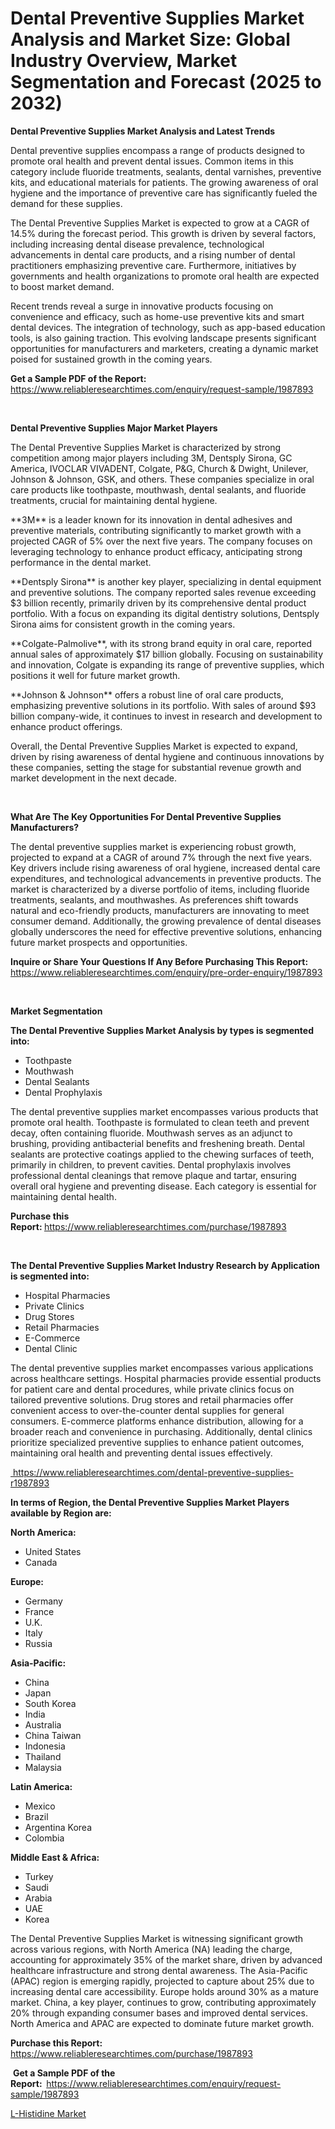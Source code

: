 <p><h1>Dental Preventive Supplies Market Analysis and Market Size: Global Industry Overview, Market Segmentation and Forecast (2025 to 2032)</h1></p><p><strong>Dental Preventive Supplies Market Analysis and Latest Trends</strong></p>
<p><p>Dental preventive supplies encompass a range of products designed to promote oral health and prevent dental issues. Common items in this category include fluoride treatments, sealants, dental varnishes, preventive kits, and educational materials for patients. The growing awareness of oral hygiene and the importance of preventive care has significantly fueled the demand for these supplies. </p><p>The Dental Preventive Supplies Market is expected to grow at a CAGR of 14.5% during the forecast period. This growth is driven by several factors, including increasing dental disease prevalence, technological advancements in dental care products, and a rising number of dental practitioners emphasizing preventive care. Furthermore, initiatives by governments and health organizations to promote oral health are expected to boost market demand. </p><p>Recent trends reveal a surge in innovative products focusing on convenience and efficacy, such as home-use preventive kits and smart dental devices. The integration of technology, such as app-based education tools, is also gaining traction. This evolving landscape presents significant opportunities for manufacturers and marketers, creating a dynamic market poised for sustained growth in the coming years.</p></p>
<p><strong>Get a Sample PDF of the Report:&nbsp;</strong> <a href="https://www.reliableresearchtimes.com/enquiry/request-sample/1987893?utm_campaign=2643&utm_medium=2&utm_source=Github&utm_content=ia&utm_term=09032025&utm_id=dental-preventive-supplies">https://www.reliableresearchtimes.com/enquiry/request-sample/1987893</a></p>
<p>&nbsp;</p>
<p><strong>Dental Preventive Supplies Major Market Players</strong></p>
<p><p>The Dental Preventive Supplies Market is characterized by strong competition among major players including 3M, Dentsply Sirona, GC America, IVOCLAR VIVADENT, Colgate, P&G, Church & Dwight, Unilever, Johnson & Johnson, GSK, and others. These companies specialize in oral care products like toothpaste, mouthwash, dental sealants, and fluoride treatments, crucial for maintaining dental hygiene.</p><p>**3M** is a leader known for its innovation in dental adhesives and preventive materials, contributing significantly to market growth with a projected CAGR of 5% over the next five years. The company focuses on leveraging technology to enhance product efficacy, anticipating strong performance in the dental market.</p><p>**Dentsply Sirona** is another key player, specializing in dental equipment and preventive solutions. The company reported sales revenue exceeding $3 billion recently, primarily driven by its comprehensive dental product portfolio. With a focus on expanding its digital dentistry solutions, Dentsply Sirona aims for consistent growth in the coming years.</p><p>**Colgate-Palmolive**, with its strong brand equity in oral care, reported annual sales of approximately $17 billion globally. Focusing on sustainability and innovation, Colgate is expanding its range of preventive supplies, which positions it well for future market growth.</p><p>**Johnson & Johnson** offers a robust line of oral care products, emphasizing preventive solutions in its portfolio. With sales of around $93 billion company-wide, it continues to invest in research and development to enhance product offerings.</p><p>Overall, the Dental Preventive Supplies Market is expected to expand, driven by rising awareness of dental hygiene and continuous innovations by these companies, setting the stage for substantial revenue growth and market development in the next decade.</p></p>
<p>&nbsp;</p>
<p><strong>What Are The Key Opportunities For Dental Preventive Supplies Manufacturers?</strong></p>
<p><p>The dental preventive supplies market is experiencing robust growth, projected to expand at a CAGR of around 7% through the next five years. Key drivers include rising awareness of oral hygiene, increased dental care expenditures, and technological advancements in preventive products. The market is characterized by a diverse portfolio of items, including fluoride treatments, sealants, and mouthwashes. As preferences shift towards natural and eco-friendly products, manufacturers are innovating to meet consumer demand. Additionally, the growing prevalence of dental diseases globally underscores the need for effective preventive solutions, enhancing future market prospects and opportunities.</p></p>
<p><strong>Inquire or Share Your Questions If Any Before Purchasing This Report:</strong> <a href="https://www.reliableresearchtimes.com/enquiry/pre-order-enquiry/1987893?utm_campaign=2643&utm_medium=2&utm_source=Github&utm_content=ia&utm_term=09032025&utm_id=dental-preventive-supplies">https://www.reliableresearchtimes.com/enquiry/pre-order-enquiry/1987893</a></p>
<p>&nbsp;</p>
<p><strong>Market Segmentation</strong></p>
<p><strong>The Dental Preventive Supplies Market Analysis by types is segmented into:</strong></p>
<p><ul><li>Toothpaste</li><li>Mouthwash</li><li>Dental Sealants</li><li>Dental Prophylaxis</li></ul></p>
<p><p>The dental preventive supplies market encompasses various products that promote oral health. Toothpaste is formulated to clean teeth and prevent decay, often containing fluoride. Mouthwash serves as an adjunct to brushing, providing antibacterial benefits and freshening breath. Dental sealants are protective coatings applied to the chewing surfaces of teeth, primarily in children, to prevent cavities. Dental prophylaxis involves professional dental cleanings that remove plaque and tartar, ensuring overall oral hygiene and preventing disease. Each category is essential for maintaining dental health.</p></p>
<p><strong>Purchase this Report:&nbsp;</strong><a href="https://www.reliableresearchtimes.com/purchase/1987893?utm_campaign=2643&utm_medium=2&utm_source=Github&utm_content=ia&utm_term=09032025&utm_id=dental-preventive-supplies">https://www.reliableresearchtimes.com/purchase/1987893</a></p>
<p>&nbsp;</p>
<p><strong>The Dental Preventive Supplies Market Industry Research by Application is segmented into:</strong></p>
<p><ul><li>Hospital Pharmacies</li><li>Private Clinics</li><li>Drug Stores</li><li>Retail Pharmacies</li><li>E-Commerce</li><li>Dental Clinic</li></ul></p>
<p><p>The dental preventive supplies market encompasses various applications across healthcare settings. Hospital pharmacies provide essential products for patient care and dental procedures, while private clinics focus on tailored preventive solutions. Drug stores and retail pharmacies offer convenient access to over-the-counter dental supplies for general consumers. E-commerce platforms enhance distribution, allowing for a broader reach and convenience in purchasing. Additionally, dental clinics prioritize specialized preventive supplies to enhance patient outcomes, maintaining oral health and preventing dental issues effectively.</p></p>
<p><a href="https://www.reliableresearchtimes.com/dental-preventive-supplies-r1987893?utm_campaign=2643&utm_medium=2&utm_source=Github&utm_content=ia&utm_term=09032025&utm_id=dental-preventive-supplies">&nbsp;https://www.reliableresearchtimes.com/dental-preventive-supplies-r1987893</a></p>
<p><strong>In terms of Region, the Dental Preventive Supplies Market Players available by Region are:</strong></p>
<p>
    <p> <strong> North America: </strong>
        <ul>
            <li>United States</li>
            <li>Canada</li>
        </ul>
        </p> 
    <p> <strong> Europe: </strong>
        <ul>
            <li>Germany</li>
            <li>France</li>
            <li>U.K.</li>
            <li>Italy</li>
            <li>Russia</li>
        </ul>
        </p> 
    <p> <strong> Asia-Pacific: </strong>
        <ul>
            <li>China</li>
            <li>Japan</li>
            <li>South Korea</li>
            <li>India</li>
            <li>Australia</li>
            <li>China Taiwan</li>
            <li>Indonesia</li>
            <li>Thailand</li>
            <li>Malaysia</li>
        </ul>
        </p> 
    <p> <strong> Latin America: </strong>
        <ul>
            <li>Mexico</li>
            <li>Brazil</li>
            <li>Argentina Korea</li>
            <li>Colombia</li>
        </ul>
        </p> 
    <p> <strong> Middle East & Africa: </strong>
        <ul>
            <li>Turkey</li>
            <li>Saudi</li>
            <li>Arabia</li>
            <li>UAE</li>
            <li>Korea</li>
        </ul>
    </p>
    </p>
<p><p>The Dental Preventive Supplies Market is witnessing significant growth across various regions, with North America (NA) leading the charge, accounting for approximately 35% of the market share, driven by advanced healthcare infrastructure and strong dental awareness. The Asia-Pacific (APAC) region is emerging rapidly, projected to capture about 25% due to increasing dental care accessibility. Europe holds around 30% as a mature market. China, a key player, continues to grow, contributing approximately 20% through expanding consumer bases and improved dental services. North America and APAC are expected to dominate future market growth.</p></p>
<p><strong>Purchase this Report: </strong><a href="https://www.reliableresearchtimes.com/purchase/1987893?utm_campaign=2643&utm_medium=2&utm_source=Github&utm_content=ia&utm_term=09032025&utm_id=dental-preventive-supplies">https://www.reliableresearchtimes.com/purchase/1987893</a></p>
<p>&nbsp;<strong>Get a Sample PDF of the Report:&nbsp;&nbsp;</strong><a href="https://www.reliableresearchtimes.com/enquiry/request-sample/1987893?utm_campaign=2643&utm_medium=2&utm_source=Github&utm_content=ia&utm_term=09032025&utm_id=dental-preventive-supplies">https://www.reliableresearchtimes.com/enquiry/request-sample/1987893</a></p>
<p><strong></strong></p>
<p><p><a href="https://github.com/sitarzerpa3d/Market-Research-Report-List-1/blob/main/l-histidine-market.md?utm_campaign=2643&utm_medium=2&utm_source=Github&utm_content=ia&utm_term=09032025&utm_id=dental-preventive-supplies">L-Histidine Market</a></p></p>